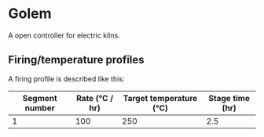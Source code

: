 # Golem
A open controller for electric kilns.

## Firing/temperature profiles
A firing profile is described like this:

Segment number | Rate (°C / hr) | Target temperature (°C) | Stage time (hr)
-------------- | -------------- | ----------------------- | ----------
1 | 100 | 250 | 2.5
